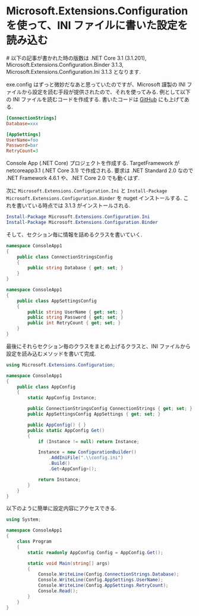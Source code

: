 # Microsoft.Extensions.Configuration を使って、INI ファイルに書いた設定を読み込む

\# 以下の記事が書かれた時の版数は .NET Core 3.1 (3.1.201), Microsoft.Extensions.Configuration.Binder 3.1.3, Microsoft.Extensions.Configuration.Ini 3.1.3 となります.

exe.config はずっと微妙だなあと思っていたのですが、Microsoft 謹製の INI ファイルから設定を読む手段が提供されたので、それを使ってみる. 例として以下の INI ファイルを読むコードを作成する. 書いたコードは [GitHub](https://github.com/c-yan/MsExtConfigurationExample) にも上げてある.

```ini:config.ini
[ConnectionStrings]
Database=xxx

[AppSettings]
UserName=foo
Password=bar
RetryCount=3
```

Console App (.NET Core) プロジェクトを作成する. TargetFramework が netcoreapp3.1 (.NET Core 3.1) で作成される. 要求は .NET Standard 2.0 なので .NET Framework 4.6.1 や、.NET Core 2.0 でも動くはず.

次に `Microsoft.Extensions.Configuration.Ini` と `Install-Package Microsoft.Extensions.Configuration.Binder` を nuget インストールする. これを書いている時点では 3.1.3 がインストールされる.

```powershell
Install-Package Microsoft.Extensions.Configuration.Ini
Install-Package Microsoft.Extensions.Configuration.Binder
```

そして、セクション毎に情報を詰めるクラスを書いていく.

```csharp:ConnectionStringsConfig.cs
namespace ConsoleApp1
{
    public class ConnectionStringsConfig
    {
        public string Database { get; set; }
    }
}
```

```csharp:AppSettingsConfig.cs
namespace ConsoleApp1
{
    public class AppSettingsConfig
    {
        public string UserName { get; set; }
        public string Password { get; set; }
        public int RetryCount { get; set; }
    }
}
```

最後にそれらセクション毎のクラスをまとめ上げるクラスと、INI ファイルから設定を読み込むメソッドを書いて完成.


```csharp:AppConfig.cs
using Microsoft.Extensions.Configuration;

namespace ConsoleApp1
{
    public class AppConfig
    {
        static AppConfig Instance;

        public ConnectionStringsConfig ConnectionStrings { get; set; }
        public AppSettingsConfig AppSettings { get; set; }

        public AppConfig() { }
        public static AppConfig Get()
        {
            if (Instance != null) return Instance;

            Instance = new ConfigurationBuilder()
                .AddIniFile(".\\config.ini")
                .Build()
                .Get<AppConfig>();

            return Instance;
        }
    }
}
```

以下のように簡単に設定内容にアクセスできる.

```csharp:Program.cs
using System;

namespace ConsoleApp1
{
    class Program
    {
        static readonly AppConfig Config = AppConfig.Get();

        static void Main(string[] args)
        {
            Console.WriteLine(Config.ConnectionStrings.Database);
            Console.WriteLine(Config.AppSettings.UserName);
            Console.WriteLine(Config.AppSettings.RetryCount);
            Console.Read();
        }
    }
}
```
